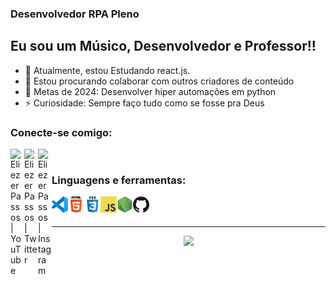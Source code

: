 ### Desenvolvedor RPA Pleno

## Eu sou um Músico, Desenvolvedor e Professor!!

- 🌱 Atualmente, estou Estudando react.js.
- 👯 Estou procurando colaborar com outros criadores de conteúdo
- 🥅 Metas de 2024: Desenvolver hiper automações em python
- ⚡ Curiosidade: Sempre faço tudo como se fosse pra Deus

### Conecte-se comigo:

[<img align="left" alt="EliezerPassos | YouTube" width="22px" src="https://cdn.jsdelivr.net/npm/simple-icons@v3/icons/youtube.svg" />][youtube]
[<img align="left" alt="EliezerPassos | Twitter" width="22px" src="https://cdn.jsdelivr.net/npm/simple-icons@v3/icons/twitter.svg" />][twitter]
[<img align="left" alt="EliezerPassos | Instagram" width="22px" src="https://cdn.jsdelivr.net/npm/simple-icons@v3/icons/instagram.svg" />][instagram]

<br />

### Linguagens e ferramentas:

<img align="left" alt="Visual Studio Code" width="26px" src="https://raw.githubusercontent.com/github/explore/80688e429a7d4ef2fca1e82350fe8e3517d3494d/topics/visual-studio-code/visual-studio-code.png" />

<img align="left" alt="HTML5" width="26px" src="https://raw.githubusercontent.com/github/explore/80688e429a7d4ef2fca1e82350fe8e3517d3494d/topics/html/html.png" />

<img align="left" alt="CSS3" width="26px" src="https://raw.githubusercontent.com/github/explore/80688e429a7d4ef2fca1e82350fe8e3517d3494d/topics/css/css.png" />

<img align="left" alt="JavaScript" width="26px" src="https://raw.githubusercontent.com/github/explore/80688e429a7d4ef2fca1e82350fe8e3517d3494d/topics/javascript/javascript.png" />

<img align="left" alt="Node.js" width="26px" src="https://raw.githubusercontent.com/github/explore/80688e429a7d4ef2fca1e82350fe8e3517d3494d/topics/nodejs/nodejs.png" />

<img align="left" alt="GitHub" width="26px" src="https://raw.githubusercontent.com/github/explore/78df643247d429f6cc873026c0622819ad797942/topics/github/github.png" />

<br />
<br />

---

<div align="center">
  <a href="https://github.com/eliezerpassos">
  <img height="180em" src="https://github-readme-stats.vercel.app/api?username=eliezerpassos&show_icons=true&theme=blue&include_all_commits=true&count_private=true"/>
 

[twitter]: https://twitter.com/Luuj25
[youtube]: https://www.youtube.com/channel/UCuEzk9Glv6H28ubtlRIyweg
[instagram]: https://www.instagram.com/eliezer_passos/

